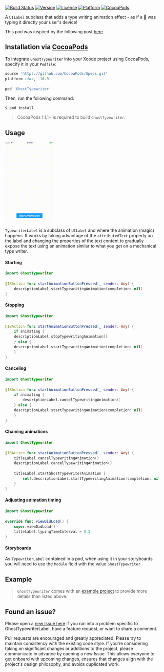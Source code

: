 [![Build Status](https://travis-ci.org/wibosco/GhostTypewriter.svg)](https://travis-ci.org/wibosco/GhostTypewriter)
[![Version](https://img.shields.io/cocoapods/v/GhostTypewriter.svg?style=flat)](http://cocoapods.org/pods/GhostTypewriter)
[![License](https://img.shields.io/cocoapods/l/GhostTypewriter.svg?style=flat)](http://cocoapods.org/pods/GhostTypewriter)
[![Platform](https://img.shields.io/cocoapods/p/GhostTypewriter.svg?style=flat)](http://cocoapods.org/pods/GhostTypewriter)
[![CocoaPods](https://img.shields.io/cocoapods/metrics/doc-percent/GhostTypewriter.svg)](http://cocoapods.org/pods/GhostTypewriter)
 
A `UILabel` subclass that adds a type writing animation effect - as if a 👻 was typing it directly your user's device!

This pod was inspired by the following post [here](http://williamboles.me/ghost-typing-your-way-to-hollywood/).

## Installation via [CocoaPods](https://cocoapods.org/)

To integrate `GhostTypewriter` into your Xcode project using CocoaPods, specify it in your `Podfile`:

```ruby
source 'https://github.com/CocoaPods/Specs.git'
platform :ios, '10.0'

pod 'GhostTypewriter'
```

Then, run the following command:

```bash
$ pod install
```

> CocoaPods 1.1.1+ is required to build `GhostTypewriter`.

## Usage

![Animated Typing](typingAnimation.gif)

`TypewriterLabel` is a subclass of `UILabel` and where the animation (magic) happens. It works by taking advantage of the `attributedText` property on the label and changing the properties of the text content to gradually expose the text using an animation similar to what you get on a mechanical type writer. 

#### Starting

```swift
import GhostTypewriter

@IBAction func startAnimationButtonPressed(_ sender: Any) {
    descriptionLabel.startTypewritingAnimation(completion: nil)
}
```

#### Stopping

```swift
import GhostTypewriter

@IBAction func startAnimationButtonPressed(_ sender: Any) {
    if animating {
	descriptionLabel.stopTypewritingAnimation()
    } else {
	descriptionLabel.startTypewritingAnimation(completion: nil)
    }
}
```

#### Canceling

```swift
import GhostTypewriter

@IBAction func startAnimationButtonPressed(_ sender: Any) {
    if animating {
        descriptionLabel.cancelTypewritingAnimation()
    } else {
	descriptionLabel.startTypewritingAnimation(completion: nil)
    }
}
```

#### Chaining animations

```swift
import GhostTypewriter

@IBAction func startAnimationButtonPressed(_ sender: Any) {
    titleLabel.cancelTypewritingAnimation()
    descriptionLabel.cancelTypewritingAnimation()
    
    titleLabel.startGhostTypewriterAnimation {
        self.descriptionLabel.startTypewritingAnimation(completion: nil)
    }
}
```

#### Adjusting animation timing

```swift
import GhostTypewriter

override func viewDidLoad() {
    super.viewDidLoad()
    titleLabel.typingTimeInterval = 0.3
}
```

#### Storyboards

As `TypewriterLabel` contained in a pod, when using it in your storyboards you will need to use the `Module` field with the value `GhostTypewriter`.

## Example

> `GhostTypewriter` comes with an [example project](https://github.com/wibosco/GhostTypewriter/tree/master/Example) to provide more details than listed above.

## Found an issue?

Please open a [new Issue here](https://github.com/wibosco/GhostTypewriterLabel/issues/new) if you run into a problem specific to GhostTypewriterLabel, have a feature request, or want to share a comment.

Pull requests are encouraged and greatly appreciated! Please try to maintain consistency with the existing code style. If you're considering taking on significant changes or additions to the project, please communicate in advance by opening a new Issue. This allows everyone to get onboard with upcoming changes, ensures that changes align with the project's design philosophy, and avoids duplicated work.
